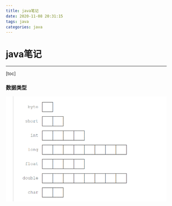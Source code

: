 ```yaml
---
title: java笔记
date: 2020-11-08 20:31:15
tags: java
categories: java
---
```


# java笔记

---

[toc]

### 数据类型

![image-20201115230836668](java笔记/image-20201115230836668.png)